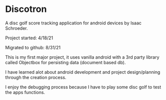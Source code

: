 # Discotron
A disc golf score tracking application for android devices by Isaac Schroeder.


Project started:        4/18/21

Migrated to github:     8/31/21


This is my first major project, it uses vanilla android with a 3rd party library called Objectbox for persisting data (document based db).

I have learned alot about android development and project design/planning through the creation process.

I enjoy the debugging process because I have to play some disc golf to test the apps functions.
